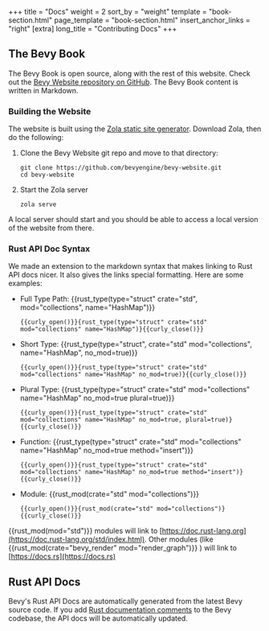 +++
title = "Docs"
weight = 2
sort_by = "weight"
template = "book-section.html"
page_template = "book-section.html"
insert_anchor_links = "right"
[extra]
long_title = "Contributing Docs"
+++

## The Bevy Book

The Bevy Book is open source, along with the rest of this website. Check out the [Bevy Website repository on GitHub](https://github.com/bevyengine/bevy-website). The Bevy Book content is written in Markdown. 

### Building the Website

The website is built using the [Zola static site generator](https://www.getzola.org/). Download Zola, then do the following:

1. Clone the Bevy Website git repo and move to that directory: 
    ```
    git clone https://github.com/bevyengine/bevy-website.git
    cd bevy-website
    ```
2. Start the Zola server
    ```
    zola serve
    ```

A local server should start and you should be able to access a local version of the website from there.

### Rust API Doc Syntax

We made an extension to the markdown syntax that makes linking to Rust API docs nicer. It also gives the links special formatting. Here are some examples:

* Full Type Path: {{rust_type(type="struct" crate="std", mod="collections", name="HashMap")}}
    
    ```{{curly_open()}}{rust_type(type="struct" crate="std" mod="collections" name="HashMap")}{{curly_close()}}```
* Short Type: {{rust_type(type="struct", crate="std" mod="collections", name="HashMap", no_mod=true)}}
    
    ```{{curly_open()}}{rust_type(type="struct" crate="std" mod="collections" name="HashMap" no_mod=true)}{{curly_close()}}```
* Plural Type: {{rust_type(type="struct" crate="std" mod="collections" name="HashMap" no_mod=true plural=true)}}
    
    ```{{curly_open()}}{rust_type(type="struct" crate="std" mod="collections" name="HashMap" no_mod=true, plural=true)}{{curly_close()}}```
* Function: {{rust_type(type="struct" crate="std" mod="collections" name="HashMap" no_mod=true method="insert")}}
    
    ```{{curly_open()}}{rust_type(type="struct" crate="std" mod="collections" name="HashMap" no_mod=true method="insert")}{{curly_close()}}```
* Module: {{rust_mod(crate="std" mod="collections")}}
    
    ```{{curly_open()}}{rust_mod(crate="std" mod="collections")}{{curly_close()}}```

{{rust_mod(mod="std")}} modules will link to [https://doc.rust-lang.org](https://doc.rust-lang.org/std/index.html). Other modules (like {{rust_mod(crate="bevy_render" mod="render_graph")}} ) will link to [https://docs.rs](https://docs.rs) 

## Rust API Docs

Bevy's Rust API Docs are automatically generated from the latest Bevy source code. If you add [Rust documentation comments](https://doc.rust-lang.org/book/ch14-02-publishing-to-crates-io.html#making-useful-documentation-comments) to the Bevy codebase, the API docs will be automatically updated.
